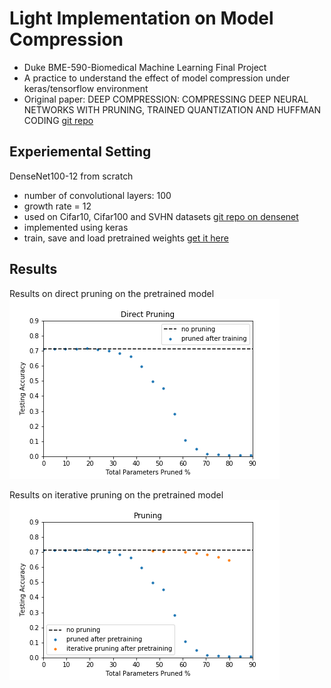 # Light Implementation on Model Compression 
- Duke BME-590-Biomedical Machine Learning Final Project
- A practice to understand the effect of model compression under keras/tensorflow environment
- Original paper: DEEP COMPRESSION: COMPRESSING DEEP NEURAL NETWORKS WITH PRUNING, TRAINED QUANTIZATION AND HUFFMAN CODING
 [git repo](https://github.com/songhan/Deep-Compression-AlexNet/blob/master)

## Experiemental Setting
DenseNet100-12 from scratch <br>
- number of convolutional layers: 100 <br>
- growth rate = 12  <br>
- used on Cifar10, Cifar100 and SVHN datasets [git repo on densenet](https://github.com/liuzhuang13/DenseNet/blob/master)
- implemented using keras
- train, save and load pretrained weights [get it here](https://github.com/MyWhiteCastle/BME-590-Project3/blob/master/densenet100_pretrained.h5) 

## Results
Results on direct pruning on the pretrained model <br>
![direct pruning](https://github.com/MyWhiteCastle/BME-590-Project3/blob/master/results/Direct%20Pruning%20corrected.png "direct pruning")

Results on iterative pruning on the pretrained model <br>
![iterative pruning](https://github.com/MyWhiteCastle/BME-590-Project3/blob/master/results/Iterative%20Pruning.png "iterative pruning")

